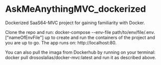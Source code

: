 # AskMeAnythingMVC_dockerized
Dockerized SaaS64-MVC project for gaining familiarity with Docker.

Clone the repo and run: docker-compose --env-file path/to/env/file/.env.["nameOfEnvFile"] up to create and run the containers of the project
and you are up to go. The app runs on: http://localhost:80.

You can also pull the imaga from Dockerhub by running on your terminal: docker pull drososlalias/docker-mvc:latest
and run it as described above.

